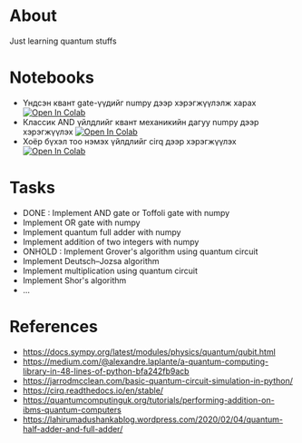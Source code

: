 # About
Just learning quantum stuffs

# Notebooks
 - Үндсэн квант gate-үүдийг numpy дээр хэрэгжүүлэлж харах [![Open In Colab](https://colab.research.google.com/assets/colab-badge.svg)](https://colab.research.google.com/drive/1lTTULxuOql2VDmjPZ5Qcdeitpy3KFfRW?usp=sharing)
 - Классик AND үйлдлийг квант механикийн дагуу numpy дээр хэрэгжүүлэх [![Open In Colab](https://colab.research.google.com/assets/colab-badge.svg)](https://colab.research.google.com/drive/1o7RaXZHyqmbOUMnlBC01AdJrZpG26Reb?usp=sharing)
 - Хоёр бүхэл тоо нэмэх үйлдлийг cirq дээр хэрэгжүүлэх[![Open In Colab](https://colab.research.google.com/assets/colab-badge.svg)](https://colab.research.google.com/drive/1y4K3-VCsHP9S2ipAXOC2X3wPgVR39WDx?usp=sharing)

# Tasks
 - DONE : Implement AND gate or Toffoli gate with numpy
 - Implement OR gate with numpy
 - Implement quantum full adder with numpy
 - Implement addition of two integers with numpy
 - ONHOLD : Implement Grover's algorithm using quantum circuit
 - Implement Deutsch–Jozsa algorithm
 - Implement multiplication using quantum circuit
 - Implement Shor's algorithm
 - ...

# References
 - https://docs.sympy.org/latest/modules/physics/quantum/qubit.html
 - https://medium.com/@alexandre.laplante/a-quantum-computing-library-in-48-lines-of-python-bfa242fb9acb
 - https://jarrodmcclean.com/basic-quantum-circuit-simulation-in-python/
 - https://cirq.readthedocs.io/en/stable/
 - https://quantumcomputinguk.org/tutorials/performing-addition-on-ibms-quantum-computers
 - https://lahirumadushankablog.wordpress.com/2020/02/04/quantum-half-adder-and-full-adder/
